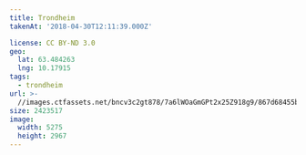 ```yaml
---
title: Trondheim
takenAt: '2018-04-30T12:11:39.000Z'

license: CC BY-ND 3.0
geo:
  lat: 63.484263
  lng: 10.17915
tags:
  - trondheim
url: >-
  //images.ctfassets.net/bncv3c2gt878/7a6lWOaGmGPt2x25Z918g9/867d68455b9e707cea1714ecdf265488/trondheim_28072965148_o
size: 2423517
image:
  width: 5275
  height: 2967
---
```

